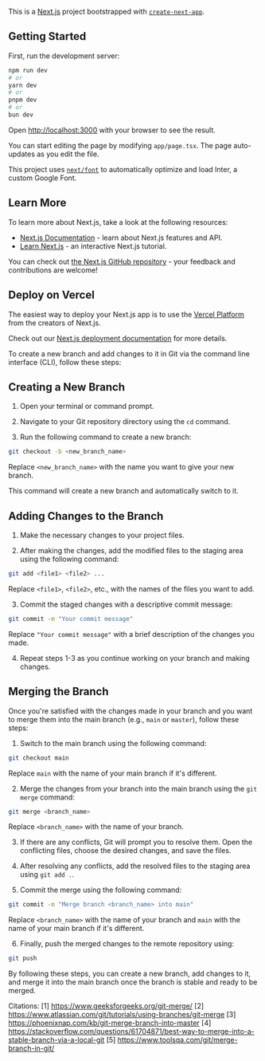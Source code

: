 This is a [Next.js](https://nextjs.org/) project bootstrapped with [`create-next-app`](https://github.com/vercel/next.js/tree/canary/packages/create-next-app).

## Getting Started

First, run the development server:

```bash
npm run dev
# or
yarn dev
# or
pnpm dev
# or
bun dev
```

Open [http://localhost:3000](http://localhost:3000) with your browser to see the result.

You can start editing the page by modifying `app/page.tsx`. The page auto-updates as you edit the file.

This project uses [`next/font`](https://nextjs.org/docs/basic-features/font-optimization) to automatically optimize and load Inter, a custom Google Font.

## Learn More

To learn more about Next.js, take a look at the following resources:

- [Next.js Documentation](https://nextjs.org/docs) - learn about Next.js features and API.
- [Learn Next.js](https://nextjs.org/learn) - an interactive Next.js tutorial.

You can check out [the Next.js GitHub repository](https://github.com/vercel/next.js/) - your feedback and contributions are welcome!

## Deploy on Vercel

The easiest way to deploy your Next.js app is to use the [Vercel Platform](https://vercel.com/new?utm_medium=default-template&filter=next.js&utm_source=create-next-app&utm_campaign=create-next-app-readme) from the creators of Next.js.

Check out our [Next.js deployment documentation](https://nextjs.org/docs/deployment) for more details.

To create a new branch and add changes to it in Git via the command line interface (CLI), follow these steps:

## Creating a New Branch

1. Open your terminal or command prompt.

2. Navigate to your Git repository directory using the `cd` command.

3. Run the following command to create a new branch:

```bash
git checkout -b <new_branch_name>
```

Replace `<new_branch_name>` with the name you want to give your new branch.

This command will create a new branch and automatically switch to it.

## Adding Changes to the Branch

1. Make the necessary changes to your project files.

2. After making the changes, add the modified files to the staging area using the following command:

```bash
git add <file1> <file2> ...
```

Replace `<file1>`, `<file2>`, etc., with the names of the files you want to add.

3. Commit the staged changes with a descriptive commit message:

```bash
git commit -m "Your commit message"
```

Replace `"Your commit message"` with a brief description of the changes you made.

4. Repeat steps 1-3 as you continue working on your branch and making changes.

## Merging the Branch

Once you're satisfied with the changes made in your branch and you want to merge them into the main branch (e.g., `main` or `master`), follow these steps:

1. Switch to the main branch using the following command:

```bash
git checkout main
```

Replace `main` with the name of your main branch if it's different.

2. Merge the changes from your branch into the main branch using the `git merge` command:

```bash
git merge <branch_name>
```

Replace `<branch_name>` with the name of your branch.

3. If there are any conflicts, Git will prompt you to resolve them. Open the conflicting files, choose the desired changes, and save the files.

4. After resolving any conflicts, add the resolved files to the staging area using `git add .`.

5. Commit the merge using the following command:

```bash
git commit -m "Merge branch <branch_name> into main"
```

Replace `<branch_name>` with the name of your branch and `main` with the name of your main branch if it's different.

6. Finally, push the merged changes to the remote repository using:

```bash
git push
```

By following these steps, you can create a new branch, add changes to it, and merge it into the main branch once the branch is stable and ready to be merged.

Citations:
[1] https://www.geeksforgeeks.org/git-merge/
[2] https://www.atlassian.com/git/tutorials/using-branches/git-merge
[3] https://phoenixnap.com/kb/git-merge-branch-into-master
[4] https://stackoverflow.com/questions/61704871/best-way-to-merge-into-a-stable-branch-via-a-local-git
[5] https://www.toolsqa.com/git/merge-branch-in-git/
